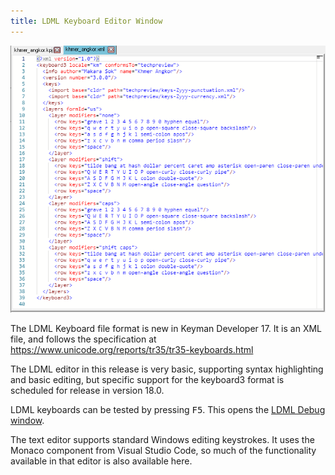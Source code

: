 ```yaml
---
title: LDML Keyboard Editor Window
---
```


![Keyboard Editor - New file, Details tab](/cdn/dev/img/developer/170/ui/frmLDMLEditor.png)

The LDML Keyboard file format is new in Keyman Developer 17. It is an
XML file, and follows the specification at https://www.unicode.org/reports/tr35/tr35-keyboards.html

The LDML editor in this release is very basic, supporting syntax highlighting
and basic editing, but specific support for the keyboard3 format is scheduled
for release in version 18.0.

LDML keyboards can be tested by pressing <kbd>F5</kbd>. This opens the [LDML
Debug window](ldml-debug).

The text editor supports standard Windows editing keystrokes. It uses the Monaco
component from Visual Studio Code, so much of the functionality available in
that editor is also available here.
